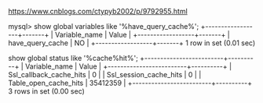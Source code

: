 https://www.cnblogs.com/ctypyb2002/p/9792955.html

mysql> show global variables like '%have_query_cache%';
+------------------+-------+
| Variable_name    | Value |
+------------------+-------+
| have_query_cache | NO    |
+------------------+-------+
1 row in set (0.01 sec)


show global status like '%cache%hit%';
+-------------------------+----------+
| Variable_name           | Value    |
+-------------------------+----------+
| Ssl_callback_cache_hits | 0        |
| Ssl_session_cache_hits  | 0        |
| Table_open_cache_hits   | 35412359 |
+-------------------------+----------+
3 rows in set (0.00 sec)

